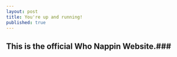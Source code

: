 ```yaml
---
layout: post
title: You're up and running!
published: true
---
```


## This is the official Who Nappin Website.###


